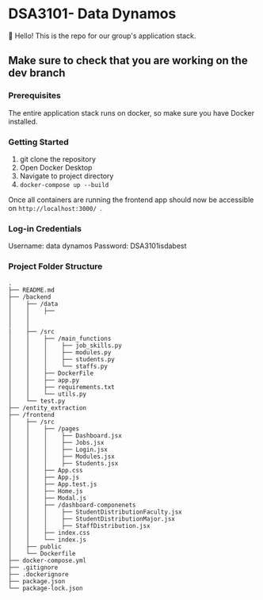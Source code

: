 # DSA3101- Data Dynamos
👋 Hello! This is the repo for our group's application stack. 

## Make sure to check that you are working on the dev branch

### Prerequisites
The entire application stack runs on docker, so make sure you have Docker installed.

### Getting Started
1. git clone the repository
2. Open Docker Desktop
3. Navigate to project directory
4. ```docker-compose up --build ```

Once all containers are running the frontend app should now be accessible on ```http://localhost:3000/ ```. 

### Log-in Credentials
Username: data dynamos
Password: DSA3101isdabest

### Project Folder Structure
```plaintext
.
├── README.md
├── /backend
│    ├── /data
│    │    ├──
│    │
│    │
|    ├── /src
│    │    ├── /main_functions
│    │    │    ├── job_skills.py
│    │    │    ├── modules.py
│    │    │    ├── students.py
│    │    │    └── staffs.py
│    │    ├── DockerFile
│    │    ├── app.py
│    │    ├── requirements.txt
│    │    └── utils.py
│    └── test.py
├── /entity_extraction
├── /frontend
│    ├── /src
│    │    ├── /pages
│    │    │    ├── Dashboard.jsx
│    │    │    ├── Jobs.jsx
│    │    │    ├── Login.jsx
│    │    │    ├── Modules.jsx
│    │    │    ├── Students.jsx
│    │    ├── App.css
│    │    ├── App.js
│    │    ├── App.test.js
│    │    ├── Home.js
│    │    ├── Modal.js
│    │    ├── /dashboard-componenets
│    │    │    ├── StudentDistributionFaculty.jsx
│    │    │    ├── StudentDistributionMajor.jsx
│    │    │    ├── StaffDistribution.jsx
│    │    ├── index.css
│    │    └── index.js
│    ├── public
│    └── Dockerfile
├── docker-compose.yml
├── .gitignore
├── .dockerignore
├── package.json
└── package-lock.json

```
